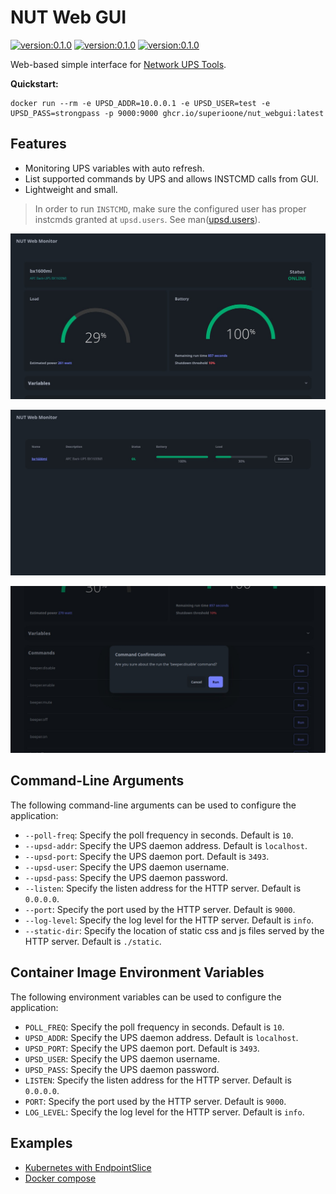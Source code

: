 # NUT Web GUI

[![version:0.1.0](https://img.shields.io/badge/version-0.1.0-red)](https://github.com/SuperioOne/nut_webgui/releases/tag/v0.1.0)
[![version:0.1.0](https://img.shields.io/badge/linux/amd64-0.1.0-green)](https://github.com/SuperioOne/nut_webgui/pkgs/container/nut_webgui)
[![version:0.1.0](https://img.shields.io/badge/linux/arm64-0.1.0-green)](https://github.com/SuperioOne/nut_webgui/pkgs/container/nut_webgui)

Web-based simple interface for [Network UPS Tools](https://networkupstools.org/).

**Quickstart:**

```shell
docker run --rm -e UPSD_ADDR=10.0.0.1 -e UPSD_USER=test -e UPSD_PASS=strongpass -p 9000:9000 ghcr.io/superioone/nut_webgui:latest   
```

## Features

- Monitoring UPS variables with auto refresh.
- List supported commands by UPS and allows INSTCMD calls from GUI.
- Lightweight and small.

> In order to run `INSTCMD`, make sure the configured user has proper instcmds granted at `upsd.users`. See
> man([upsd.users](https://networkupstools.org/docs/man/upsd.users.html)).

![DetailImage](docs/images/details.jpg)


![ListImage](docs/images/list.jpg)


![INSTCMDImage](docs/images/inst_cmd.jpg)

## Command-Line Arguments

The following command-line arguments can be used to configure the application:

* `--poll-freq`: Specify the poll frequency in seconds. Default is `10`.
* `--upsd-addr`: Specify the UPS daemon address. Default is `localhost`.
* `--upsd-port`: Specify the UPS daemon port. Default is `3493`.
* `--upsd-user`: Specify the UPS daemon username.
* `--upsd-pass`: Specify the UPS daemon password.
* `--listen`: Specify the listen address for the HTTP server. Default is `0.0.0.0`.
* `--port`: Specify the port used by the HTTP server. Default is `9000`.
* `--log-level`: Specify the log level for the HTTP server. Default is `info`.
* `--static-dir`: Specify the location of static css and js files served by the HTTP server. Default is `./static`.

## Container Image Environment Variables

The following environment variables can be used to configure the application:

* `POLL_FREQ`: Specify the poll frequency in seconds. Default is `10`.
* `UPSD_ADDR`: Specify the UPS daemon address. Default is `localhost`.
* `UPSD_PORT`: Specify the UPS daemon port. Default is `3493`.
* `UPSD_USER`: Specify the UPS daemon username.
* `UPSD_PASS`: Specify the UPS daemon password.
* `LISTEN`: Specify the listen address for the HTTP server. Default is `0.0.0.0`.
* `PORT`: Specify the port used by the HTTP server. Default is `9000`.
* `LOG_LEVEL`: Specify the log level for the HTTP server. Default is `info`.

## Examples

- [Kubernetes with EndpointSlice](docs/kubernetes_example.md)
- [Docker compose](docs/docker_compose.md)
